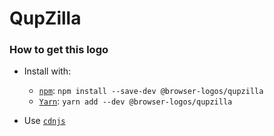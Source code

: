 # QupZilla

### How to get this logo

* Install with:

  * [`npm`](https://www.npmjs.com/): `npm install --save-dev @browser-logos/qupzilla`
  * [`Yarn`](https://yarnpkg.com/): `yarn add --dev @browser-logos/qupzilla`

* Use [`cdnjs`](https://cdnjs.com/libraries/browser-logos)
